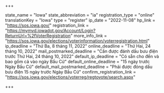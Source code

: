 +++

state_name = "Iowa"
state_abbreviation = "ia"
registration_type = "online"
translationKey = "Iowa"
type = "register"
ip_date = "2022-11-08"
hp_link = "https://sos.iowa.gov/"
registration_link = "https://mymvd.iowadot.gov/Account/Login?ReturnUrl=%2fVoterRegistration"
more_info_link = "https://sos.iowa.gov/elections/voterinformation/voterregistration.html"
ip_deadline = "Thứ Ba, 8 tháng 11, 2022"
online_deadline = "Thứ Hai, 24 tháng 10, 2022"
mail_postmarked_deadline = "Cần được đánh dấu bưu điện trước Thứ Hai, 24 tháng 10, 2022"
default_ip_deadline = "Có sẵn cho đến và bao gồm cả vào ngày Bầu Cử"
default_online_deadline = "15 ngày trước Ngày Bầu Cử"
default_mail_postmarked_deadline = "Phải được đóng dấu bưu điện 15 ngày trước Ngày Bầu Cử"
confirm_registration_link = "https://sos.iowa.gov/elections/voterreg/regtovote/search.aspx"

+++